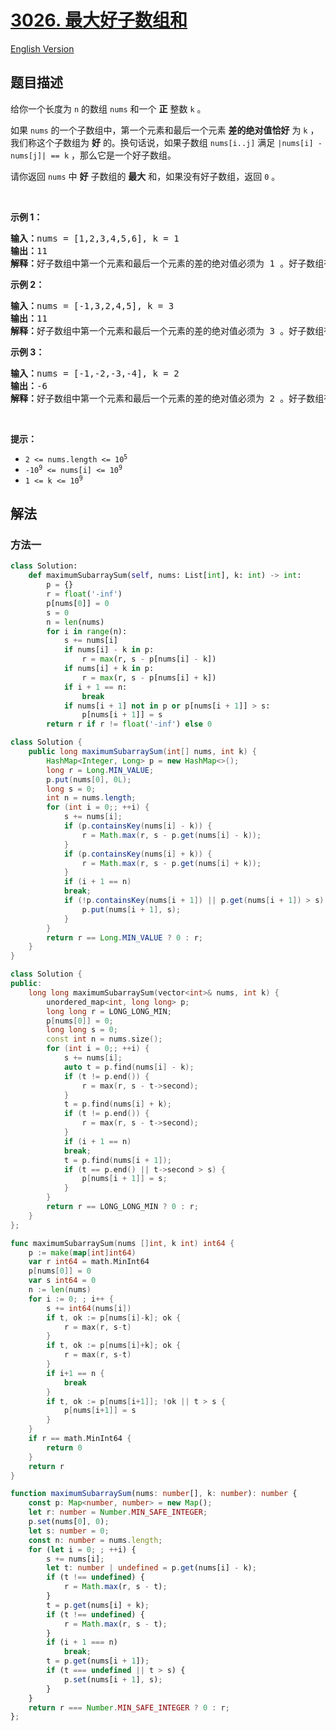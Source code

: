 # [3026. 最大好子数组和](https://leetcode.cn/problems/maximum-good-subarray-sum)

[English Version](/solution/3000-3099/3026.Maximum%20Good%20Subarray%20Sum/README_EN.md)

## 题目描述

<!-- 这里写题目描述 -->

<p>给你一个长度为 <code>n</code>&nbsp;的数组&nbsp;<code>nums</code>&nbsp;和一个 <strong>正</strong>&nbsp;整数&nbsp;<code>k</code>&nbsp;。</p>

<p>如果&nbsp;<code>nums</code>&nbsp;的一个子数组中，第一个元素和最后一个元素 <strong>差的绝对值恰好</strong>&nbsp;为&nbsp;<code>k</code>&nbsp;，我们称这个子数组为&nbsp;<strong>好</strong>&nbsp;的。换句话说，如果子数组&nbsp;<code>nums[i..j]</code>&nbsp;满足&nbsp;<code>|nums[i] - nums[j]| == k</code>&nbsp;，那么它是一个好子数组。</p>

<p>请你返回&nbsp;<code>nums</code>&nbsp;中&nbsp;<strong>好</strong>&nbsp;子数组的&nbsp;<strong>最大</strong>&nbsp;和，如果没有好子数组，返回<em>&nbsp;</em><code>0</code>&nbsp;。</p>

<p>&nbsp;</p>

<p><strong class="example">示例 1：</strong></p>

<pre>
<b>输入：</b>nums = [1,2,3,4,5,6], k = 1
<b>输出：</b>11
<b>解释：</b>好子数组中第一个元素和最后一个元素的差的绝对值必须为 1 。好子数组有 [1,2] ，[2,3] ，[3,4] ，[4,5] 和 [5,6] 。最大子数组和为 11 ，对应的子数组为 [5,6] 。
</pre>

<p><strong class="example">示例 2：</strong></p>

<pre>
<b>输入：</b>nums = [-1,3,2,4,5], k = 3
<b>输出：</b>11
<b>解释：</b>好子数组中第一个元素和最后一个元素的差的绝对值必须为 3 。好子数组有 [-1,3,2] 和 [2,4,5] 。最大子数组和为 11 ，对应的子数组为 [2,4,5] 。
</pre>

<p><strong class="example">示例 3：</strong></p>

<pre>
<b>输入：</b>nums = [-1,-2,-3,-4], k = 2
<b>输出：</b>-6
<b>解释：</b>好子数组中第一个元素和最后一个元素的差的绝对值必须为 2 。好子数组有 [-1,-2,-3] 和 [-2,-3,-4] 。最大子数组和为 -6 ，对应的子数组为 [-1,-2,-3] 。
</pre>

<p>&nbsp;</p>

<p><strong>提示：</strong></p>

<ul>
	<li><code>2 &lt;= nums.length &lt;= 10<sup>5</sup></code></li>
	<li><code>-10<sup>9</sup> &lt;= nums[i] &lt;= 10<sup>9</sup></code></li>
	<li><code>1 &lt;= k &lt;= 10<sup>9</sup></code></li>
</ul>

## 解法

### 方法一

<!-- tabs:start -->

```python
class Solution:
    def maximumSubarraySum(self, nums: List[int], k: int) -> int:
        p = {}
        r = float('-inf')
        p[nums[0]] = 0
        s = 0
        n = len(nums)
        for i in range(n):
            s += nums[i]
            if nums[i] - k in p:
                r = max(r, s - p[nums[i] - k])
            if nums[i] + k in p:
                r = max(r, s - p[nums[i] + k])
            if i + 1 == n:
                break
            if nums[i + 1] not in p or p[nums[i + 1]] > s:
                p[nums[i + 1]] = s
        return r if r != float('-inf') else 0
```

```java
class Solution {
    public long maximumSubarraySum(int[] nums, int k) {
        HashMap<Integer, Long> p = new HashMap<>();
        long r = Long.MIN_VALUE;
        p.put(nums[0], 0L);
        long s = 0;
        int n = nums.length;
        for (int i = 0;; ++i) {
            s += nums[i];
            if (p.containsKey(nums[i] - k)) {
                r = Math.max(r, s - p.get(nums[i] - k));
            }
            if (p.containsKey(nums[i] + k)) {
                r = Math.max(r, s - p.get(nums[i] + k));
            }
            if (i + 1 == n)
            break;
            if (!p.containsKey(nums[i + 1]) || p.get(nums[i + 1]) > s) {
                p.put(nums[i + 1], s);
            }
        }
        return r == Long.MIN_VALUE ? 0 : r;
    }
}
```

```cpp
class Solution {
public:
    long long maximumSubarraySum(vector<int>& nums, int k) {
        unordered_map<int, long long> p;
        long long r = LONG_LONG_MIN;
        p[nums[0]] = 0;
        long long s = 0;
        const int n = nums.size();
        for (int i = 0;; ++i) {
            s += nums[i];
            auto t = p.find(nums[i] - k);
            if (t != p.end()) {
                r = max(r, s - t->second);
            }
            t = p.find(nums[i] + k);
            if (t != p.end()) {
                r = max(r, s - t->second);
            }
            if (i + 1 == n)
            break;
            t = p.find(nums[i + 1]);
            if (t == p.end() || t->second > s) {
                p[nums[i + 1]] = s;
            }
        }
        return r == LONG_LONG_MIN ? 0 : r;
    }
};
```

```go
func maximumSubarraySum(nums []int, k int) int64 {
    p := make(map[int]int64)
    var r int64 = math.MinInt64
    p[nums[0]] = 0
    var s int64 = 0
    n := len(nums)
    for i := 0; ; i++ {
        s += int64(nums[i])
        if t, ok := p[nums[i]-k]; ok {
            r = max(r, s-t)
        }
        if t, ok := p[nums[i]+k]; ok {
            r = max(r, s-t)
        }
        if i+1 == n {
            break
        }
        if t, ok := p[nums[i+1]]; !ok || t > s {
            p[nums[i+1]] = s
        }
    }
    if r == math.MinInt64 {
        return 0
    }
    return r
}
```

```ts
function maximumSubarraySum(nums: number[], k: number): number {
    const p: Map<number, number> = new Map();
    let r: number = Number.MIN_SAFE_INTEGER;
    p.set(nums[0], 0);
    let s: number = 0;
    const n: number = nums.length;
    for (let i = 0; ; ++i) {
        s += nums[i];
        let t: number | undefined = p.get(nums[i] - k);
        if (t !== undefined) {
            r = Math.max(r, s - t);
        }
        t = p.get(nums[i] + k);
        if (t !== undefined) {
            r = Math.max(r, s - t);
        }
        if (i + 1 === n)
            break;
        t = p.get(nums[i + 1]);
        if (t === undefined || t > s) {
            p.set(nums[i + 1], s);
        }
    }
    return r === Number.MIN_SAFE_INTEGER ? 0 : r;
};
```

<!-- tabs:end -->

<!-- end -->
